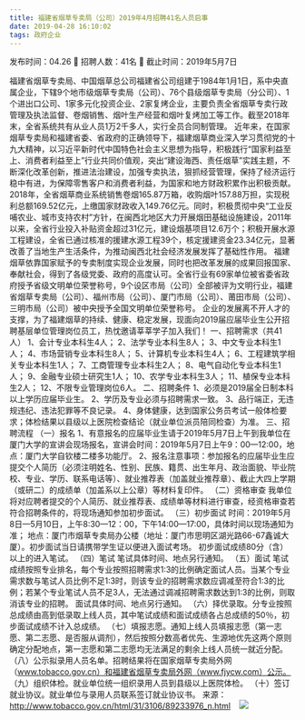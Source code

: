 ```yaml
---
title: 福建省烟草专卖局（公司）2019年4月招聘41名人员启事
date: 2019-04-28 16:10:02
tags: 政府企业
---
```

发布时间：04.26   🌟   招聘人数：41名   🌈   截止时间：2019年5月7日
<!-- more -->
福建省烟草专卖局、中国烟草总公司福建省公司组建于1984年1月1日，系中央直属企业，下辖9个地市级烟草专卖局（公司）、76个县级烟草专卖局（分公司）、1个进出口公司、1家多元化投资企业、2家复烤企业，主要负责全省烟草专卖行政管理及执法监督、卷烟销售、烟叶生产经营和烟叶复烤加工等工作。截至2018年末，全省系统共有从业人员1万2千多人，实行全员合同制管理。
近年来，在国家烟草专卖局和福建省委、省政府的正确领导下，福建烟草商业深入学习贯彻党的十九大精神，以习近平新时代中国特色社会主义思想为指导，积极践行“国家利益至上、消费者利益至上”行业共同价值观，突出“建设海西、责任烟草”实践主题，不断深化改革创新，推进法治建设，加强专卖执法，狠抓经营管理，保持了经济运行稳中有进，为保障零售客户和消费者利益，为国家和地方财政积累作出积极贡献。2018年，全省烟草商业系统销售卷烟165.87万箱，收购烟叶157.88万担，实现税利总额169.52亿元，上缴国家财政收入149.76亿元。同时，积极贯彻中央“工业反哺农业、城市支持农村”方针，在闽西北地区大力开展烟田基础设施建设，2011年以来，全省行业投入补贴资金超过31亿元，建设烟基项目12.6万个；积极开展水源工程建设，全省已通过核准的援建水源工程39个，核定援建资金23.34亿元，显著改善了当地生产生活条件，为推动闽西北社会经济发展发挥了基础性作用。
福建烟草依靠国家赋予的专卖制度实现企业发展，同时也把改革发展的成果回报国家、奉献社会，得到了各级党委、政府的高度认可。全省行业有69家单位被省委省政府授予省级文明单位荣誉称号，9个设区市局（公司）全部被评为文明行业，福建省烟草专卖局（公司）、福州市局（公司）、厦门市局（公司）、莆田市局（公司）、三明市局（公司）被中央授予全国文明单位荣誉称号。
企业的发展离不开人才的支撑，为了福建烟草的持续、健康、稳定发展，现面向2019届应届毕业生公开招聘基层单位管理岗位员工，热忱邀请莘莘学子加入我们！
一、招聘需求（共41人）
1、会计专业本科生4人；
2、法学专业本科生8人；
3、中文专业本科生1人；
4、市场营销专业本科生8人；
5、计算机专业本科生4人；
6、工程建筑学相关专业本科生1人；
7、工商管理专业本科生2人；
8、电气自动化专业本科生1人；
9、金融专业硕士研究生1人；
10、农学专业本科生3人；
11、植保专业本科生2人；
12、不限专业管理岗位6人。
二、招聘条件
1、必须是2019届全日制本科以上学历应届毕业生。
2、学历及专业必须与招聘需求一致。
3、品行端正，无违规违纪、违法犯罪等不良记录。
4、身体健康，达到国家公务员考试一般体检要求；体检结果以县级以上医院检查结论（就业单位派员陪同检查）为准。
三、招聘流程
（一）报名
1、有意报名的应届毕业生请于2019年5月7日上午到我单位在厦门大学的宣讲会现场报名，宣讲会时间：2019年5月7日上午9：00—12:00，地点：厦门大学自钦楼二楼多功能厅。
2、报名注意事项：参加报名的应届毕业生应提交个人简历（必须注明姓名、性别、民族、籍贯、出生年月、政治面貌、毕业院校、专业、学历、联系电话等）、就业推荐表（加盖就业推荐章）、截止大四上学期（或研二）的成绩单（加盖系以上公章）等材料复印件。
（二）资格审查
我单位将对应聘者提交的个人简历、就业推荐表、成绩单等材料进行审查，经资格审查若符合招聘条件的，将现场通知参加初步面试。
（三）初步面试
时间：2019年5月8日—5月10日，上午8:30­—12：00，下午14:00—17:00，具体时间以现场通知为准；
地点：厦门市烟草专卖局办公楼（地址：厦门市思明区湖光路66-67鑫诚大厦）。初步面试当日请携带学生证以便进入面试考场。
初步面试成绩80分（含）以上的进入笔试。
（四）笔试
笔试具体时间、地点另行通知。
（五）面试
笔试成绩按照专业排名，每个专业按照招聘需求1:3的比例确定面试人员。当某个专业需求数与笔试人员比例不足1:3时，则该专业的招聘需求数应调减至符合1:3的比例；若某个专业笔试人员不足3人，无法通过调减招聘需求数达到1:3的比例，则取消该专业的招聘。
面试具体时间、地点另行通知。
（六）择优录取。分专业按照总成绩由高到低录取上线人员，其中笔试成绩和面试成绩各占总成绩的50％，初步面试成绩不计入总成绩。
（七）填报志愿。通知上线人员填报志愿（第一志愿、第二志愿、是否服从调剂），然后按照分数高者优先、生源地优先这两个原则确定分配地点，第一志愿和第二志愿均无法满足的剩余上线人员统一就近分配。
（八）公示拟录用人员名单。招聘结果将在国家烟草专卖局外网（www.tobacco.gov.cn）和福建省烟草专卖局外网（www.fjycw.com）公示。
（九）组织体检。就业单位统一组织录用人员到县级以上医院体检。
（十）签订就业协议。就业单位与录用人员联系签订就业协议书。
来源：
http://www.tobacco.gov.cn/html/31/3106/89233976_n.html
 
 ![](https://cdn.weiweiblog.cn/20181015134814.png)